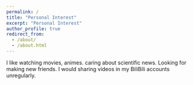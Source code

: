 ```yaml
---
permalink: /
title: "Personal Interest"
excerpt: "Personal Interest"
author_profile: true
redirect_from: 
  - /about/
  - /about.html
---
```


I like watching movies, animes. caring about scientific news. Looking for making new friends. I would sharing videos in my BiliBili accounts unregularly.